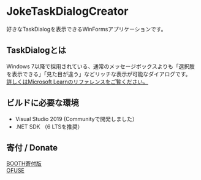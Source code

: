 # JokeTaskDialogCreator
好きなTaskDialogを表示できるWinFormsアプリケーションです。
## TaskDialogとは
Windows 7以降で採用されている、通常のメッセージボックスよりも「選択肢を表示できる」「見た目が違う」などリッチな表示が可能なダイアログです。  
[詳しくはMicrosoft Learnのリファレンスをご覧ください。](https://learn.microsoft.com/ja-jp/windows/win32/controls/task-dialogs-overview)
## ビルドに必要な環境
* Visual Studio 2019 (Communityで開発しました）
* .NET SDK （6 LTSを推奨）
## 寄付 / Donate
[BOOTH寄付版](https://diglaworks.booth.pm/items/2969648)  
[OFUSE](https://ofuse.me/diglateam3)
